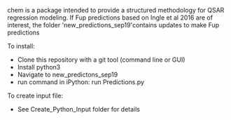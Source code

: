 chem is a package intended to provide a structured methodology for QSAR regression modeling.
If Fup predictions based on Ingle et al 2016 are of interest, the folder 'new_predictions_sep19'contains updates to make Fup predictions 

To install:
* Clone this repository with a git tool (command line or GUI)
* Install python3
* Navigate to new_predictons_sep19
* run command in iPython: run Predictions.py

To create input file:
* See Create_Python_Input folder for details   

	
